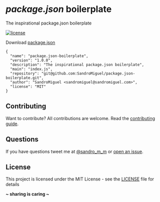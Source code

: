 # ***package.json*** boilerplate

The inspirational package.json boilerplate

[![license](https://img.shields.io/badge/License-MIT-blue.svg?style=flat)](LICENSE)

Download [package.json](package.json)

```
{
  "name": "package.json-boilerplate",
  "version": "1.0.0",
  "description": "The inspirational package.json boilerplate",
  "main": "index.js",
  "repository": "git@github.com:SandroMiguel/package.json-boilerplate.git",
  "author": "SandroMiguel <sandromiguel@sandromiguel.com>",
  "license": "MIT"
}
```

## Contributing
Want to contribute? All contributions are welcome. Read the [contributing guide](CONTRIBUTING.md).

## Questions
If you have questions tweet me at [@sandro_m_m](https://twitter.com/sandro_m_m) or [open an issue](../../issues/new).

## License
This project is licensed under the MIT License - see the [LICENSE](LICENSE) file for details

**~ sharing is caring ~**
